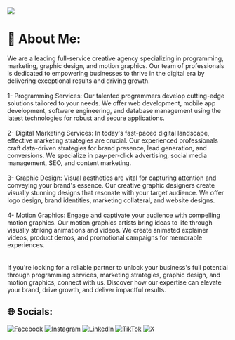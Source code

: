 <img src="[https://res.cloudinary.com/practicaldev/image/fetch/s--O4h61xd3--/c_imagga_scale,f_auto,fl_progressive,h_420,q_auto,w_1000/https://drive.google.com/file/d/1IhosuwYLDJ4FOW7mnY4ttorrFG9ibcTy/view?usp=drive_link](https://collection.cloudinary.com/dj7h1spjq/9a2ed2949d57ff681e9499c3bededcbc)" />

# 💫 About Me:
We are a leading full-service creative agency specializing in programming, marketing, graphic design, and motion graphics. Our team of professionals is dedicated to empowering businesses to thrive in the digital era by delivering exceptional results and driving growth.<br><br>1- Programming Services: Our talented programmers develop cutting-edge solutions tailored to your needs. We offer web development, mobile app development, software engineering, and database management using the latest technologies for robust and secure applications.<br><br>2- Digital Marketing Services: In today's fast-paced digital landscape, effective marketing strategies are crucial. Our experienced professionals craft data-driven strategies for brand presence, lead generation, and conversions. We specialize in pay-per-click advertising, social media management, SEO, and content marketing.<br><br>3- Graphic Design: Visual aesthetics are vital for capturing attention and conveying your brand's essence. Our creative graphic designers create visually stunning designs that resonate with your target audience. We offer logo design, brand identities, marketing collateral, and website designs.<br><br>4- Motion Graphics: Engage and captivate your audience with compelling motion graphics. Our motion graphics artists bring ideas to life through visually striking animations and videos. We create animated explainer videos, product demos, and promotional campaigns for memorable experiences.<br><br><br>If you're looking for a reliable partner to unlock your business's full potential through programming services, marketing strategies, graphic design, and motion graphics, connect with us. Discover how our expertise can elevate your brand, drive growth, and deliver impactful results.


## 🌐 Socials:
[![Facebook](https://img.shields.io/badge/Facebook-%231877F2.svg?logo=Facebook&logoColor=white)](https://facebook.com/https://www.facebook.com/uplancerps) [![Instagram](https://img.shields.io/badge/Instagram-%23E4405F.svg?logo=Instagram&logoColor=white)](https://instagram.com/https://www.instagram.com/uplancerps/) [![LinkedIn](https://img.shields.io/badge/LinkedIn-%230077B5.svg?logo=linkedin&logoColor=white)](https://linkedin.com/in/https://www.linkedin.com/company/uplancerps) [![TikTok](https://img.shields.io/badge/TikTok-%23000000.svg?logo=TikTok&logoColor=white)](https://tiktok.com/@https://www.tiktok.com/@uplancerps) [![X](https://img.shields.io/badge/X-black.svg?logo=X&logoColor=white)](https://x.com/https://x.com/uplancerps) 



<!-- Proudly created with GPRM ( https://gprm.itsvg.in ) -->
